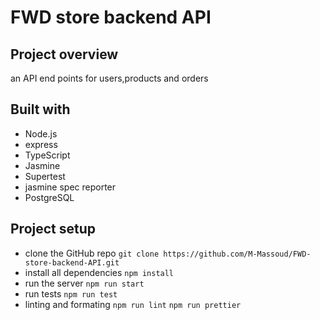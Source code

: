 # FWD store backend API

## Project overview

an API end points for users,products and orders

## Built with
- Node.js
- express
- TypeScript
- Jasmine
- Supertest
- jasmine spec reporter
- PostgreSQL

## Project setup
- clone the GitHub repo
`git clone https://github.com/M-Massoud/FWD-store-backend-API.git`
- install all dependencies 
`npm install `
- run the server
`npm run start`
- run tests
`npm run test`
- linting and formating
`npm run lint`
`npm run prettier`
